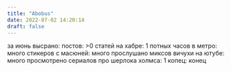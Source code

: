 ```yaml
---
title: "Abobus"
date: 2022-07-02 14:20:14
draft: false
---
```


за июнь высрано:
постов: >0
статей на хабре: 1
потных часов в метро: много
стикеров с масюней: много
прослушано миксов вичухи на ютубе: много
просмотрено сериалов про шерлока холмса: 1
копец: конец
